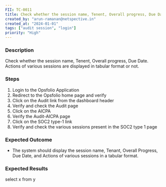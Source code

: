 ```yaml
---
FII: TC-0011
title: Check whether the session name, Tenent, Overall progress, Due Date. Actions of various sessions are displayed in tabular format or not.
created_by: "arun-ramanan@netspective.in"
created_at: "2024-01-01"
tags: ["audit session", "login"]
priority: "High"
---
```

### Description
Check whether the session name, Tenent, Overall progress, Due Date. Actions of various sessions are displayed in tabular format or not.

### Steps

1. Login to the Opsfolio Application               
2. Redirect to the Opsfolio home page and verify
3. Click on the Audit link from the dashboard header                                                           
4. Verify and check the Audit page                         
5. Click on the AICPA                                        
6. Verify the Audit-AICPA page                         
7. Click on the SOC2 type-1 link                     
8. Verify and check the various sessions present in the SOC2 type 1 page

### Expected Outcome

- The system should display the session name, Tenant, Overall Progress, Due Date, and Actions of various sessions in a tabular format.

### Expected Results
<query-result>select x from y</query-result>